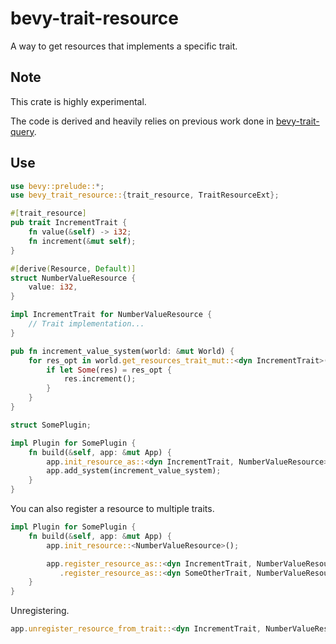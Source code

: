 # bevy-trait-resource
A way to get resources that implements a specific trait.

## Note
This crate is highly experimental.

The code is derived and heavily relies on previous work done in [bevy-trait-query](https://github.com/JoJoJet/bevy-trait-query).

## Use

```rust
use bevy::prelude::*;
use bevy_trait_resource::{trait_resource, TraitResourceExt};

#[trait_resource]
pub trait IncrementTrait {
    fn value(&self) -> i32;
    fn increment(&mut self);
}

#[derive(Resource, Default)]
struct NumberValueResource {
    value: i32,
}

impl IncrementTrait for NumberValueResource {
    // Trait implementation...
}

pub fn increment_value_system(world: &mut World) {
    for res_opt in world.get_resources_trait_mut::<dyn IncrementTrait>() {
        if let Some(res) = res_opt {
            res.increment();
        }
    }
} 

struct SomePlugin;

impl Plugin for SomePlugin {
    fn build(&self, app: &mut App) {
        app.init_resource_as::<dyn IncrementTrait, NumberValueResource>();
        app.add_system(increment_value_system);
    }
}

```
You can also register a resource to multiple traits.
```rust
impl Plugin for SomePlugin {
    fn build(&self, app: &mut App) {
        app.init_resource::<NumberValueResource>();

        app.register_resource_as::<dyn IncrementTrait, NumberValueResource>()
           .register_resource_as::<dyn SomeOtherTrait, NumberValueResource>();
    }
}
```
Unregistering.
```rust
app.unregister_resource_from_trait::<dyn IncrementTrait, NumberValueResource>();
```
